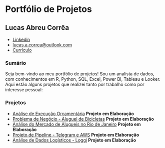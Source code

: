 # Portfólio de Projetos

## Lucas Abreu Corrêa

* [Linkedin](https://www.linkedin.com/in/lucas-a-correa/)
* [lucas.a.correa@outlook.com](mailto:mailto://lucas.a.correa@outlook.com)
* [Currículo](/Currículo-Jan23.docx)

### Sumário

Seja bem-vindo ao meu portfólio de projetos! Sou um analista de dados, com conhecimentos em R, Python, SQL, Excel, Power BI, Tableau e Looker. Aqui estão alguns projetos que realizei tanto por trabalho como por interesse pessoal:

### Projetos

* [Análise de Execução Orçamentária](https://github.com/lucas-a-correa/Analise-Orcamentaria-2022) **Projeto em Elaboração**
* [Problema de Negócio - Aluguel de Bicicletas](https://github.com/lucas-a-correa/Bike-Sharing-Report) **Projeto em Elaboração**
* [Análise do Mercado de Alugueis no Rio de Janeiro](https://github.com/lucas-a-correa/Rent-Scraping) **Projeto em Elaboração**
* [Projeto de Pipeline - Telegram e AWS]() **Projeto em Elaboração**
* [Análise de Dados Logísticos - Loggi]() **Projeto em Elaboração**
